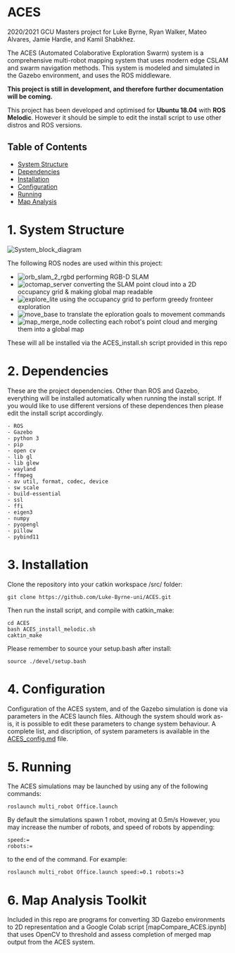# ACES
2020/2021 GCU Masters project for Luke Byrne, Ryan Walker, Mateo Alvares, Jamie Hardie, and Kamil Shabkhez.

The ACES (Automated Colaborative Exploration Swarm) system is a comprehensive multi-robot mapping system that uses modern edge CSLAM and swarm navigation methods. This system is modeled and simulated in the Gazebo environment, and uses the ROS middleware.

**This project is still in development, and therefore further documentation will be coming.**

This project has been developed and optimised for **Ubuntu 18.04** with **ROS Melodic**. However it should be simple to edit the install script to use other distros and ROS versions.

## Table of Contents

- [System Structure](#1-system-structure)
- [Dependencies](#2-dependencies)
- [Installation](#3-installation)
- [Configuration](#4-configuration)
- [Running](#5-running)
- [Map Analysis](#6-Map-Analysis-Toolkit)


# 1. System Structure
![System_block_diagram](https://github.com/Luke-Byrne-uni/ACES/blob/main/system1.png?raw=true)

The following ROS nodes are used within this project:
- ![orb_slam_2_rgbd](https://github.com/appliedAI-Initiative/orb_slam_2_ros) performing RGB-D SLAM
- ![octomap_server](http://wiki.ros.org/octomap_server) converting the SLAM point cloud into a 2D occupancy grid & making global map readable
- ![explore_lite](http://wiki.ros.org/explore_lite) using the occupancy grid to perform greedy fronteer exploration
- ![move_base](http://wiki.ros.org/move_base) to translate the eploration goals to movement commands
- ![map_merge_node](http://wiki.ros.org/map_merge_3d) collecting each robot's point cloud and merging them into a global map

These will all be installed via the ACES_install.sh script provided in this repo


# 2. Dependencies
These are the project dependencies. Other than ROS and Gazebo, everything will be installed automatically when running the install script.
If you would like to use different versions of these dependences then please edit the install script accordingly.
```
- ROS
- Gazebo
- python 3
- pip
- open cv
- lib gl
- lib glew
- wayland
- ffmpeg
- av util, format, codec, device
- sw scale
- build-essential
- ssl
- ffi
- eigen3
- numpy
- pyopengl
- pillow
- pybind11
```


# 3. Installation
Clone the repository into your catkin workspace /src/ folder:
```
git clone https://github.com/Luke-Byrne-uni/ACES.git
```
Then run the install script, and compile with catkin_make:
```
cd ACES
bash ACES_install_melodic.sh
caktin_make
```
Please remember to source your setup.bash after install:
```
source ./devel/setup.bash
```

# 4. Configuration
Configuration of the ACES system, and of the Gazebo simulation is done via parameters in the ACES launch files. Although the system should work as-is, it is possible to edit these parameters to change system behaviour. A complete list, and discription, of system parameters is available in the [ACES_config.md](https://github.com/Luke-Byrne-uni/ACES/blob/main/ACES_config.md) file.


# 5. Running
The ACES simulations may be launched by using any of the following commands:
```
roslaunch multi_robot Office.launch
```
By default the simulations spawn 1 robot, moving at 0.5m/s
However, you may increase the number of robots, and speed of robots by appending:
```
speed:=
robots:=
```
to the end of the command. For example:
```
roslaunch multi_robot Office.launch speed:=0.1 robots:=3
```

# 6. Map Analysis Toolkit

Included in this repo are programs for converting 3D Gazebo environments to 2D representation and a Google Colab script [mapCompare_ACES.ipynb] that uses OpenCV to threshold and assess completion of merged map output from the ACES system.

